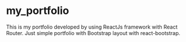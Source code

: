 # my_portfolio
This is my portfolio developed by using ReactJs framework with React Router. Just simple portfolio with Bootstrap layout with react-bootstrap. 
